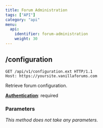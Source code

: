 ```yaml
---
title: Forum Administration
tags: ["API"]
category: "api"
menu:
  api:
    identifier: forum-administration
    weight: 30
---
```


## /configuration

```http
GET /api/v1/configuration.ext HTTP/1.1
Host: https://yoursite.vanillaforums.com
```

Retrieve forum configuration.

[__Authentication__](../#making-api-calls): required

### Parameters

_This method does not take any parameters._
